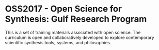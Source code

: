 # OSS2017 - Open Science for Synthesis: Gulf Research Program  

This is a set of training materials associated with open science. The curriculum is open and collaboratively developed to explore contemporary scientific synthesis tools, systems, and philosophies.
